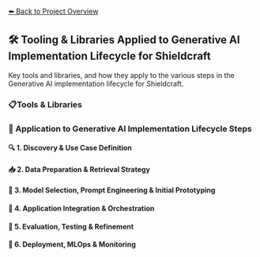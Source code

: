 <section>
<div>
  <a href="../../../README.md">⬅️ Back to Project Overview</a>
</div></section>

<section>
<h2>
  <span>🛠️</span> Tooling & Libraries Applied to Generative AI Implementation Lifecycle for Shieldcraft
</h2>
<div>
Key tools and libraries, and how they apply to the various steps in the Generative AI implementation lifecycle for Shieldcraft.
</div></section>

<section>
<h3>
  <span>📋</span>Tools & Libraries
</h3>
<ul>
</ul></section>

<section>
<h3>
  <span>🔗</span> Application to Generative AI Implementation Lifecycle Steps
</h3></section>

<section>
<h4>
  <span>🔍</span> 1. Discovery & Use Case Definition
</h4>
<ul>
</ul></section>

<section>
<h4>
  <span>📥</span> 2. Data Preparation & Retrieval Strategy
</h4>
<ul>
    <ul>
    </ul>
</ul></section>

<section>
<h4>
  <span>🧠</span> 3. Model Selection, Prompt Engineering & Initial Prototyping
</h4>
<ul>
    <ul>
        <ul>
        </ul>
    </ul>
</ul></section>

<section>
<h4>
  <span>🔗</span> 4. Application Integration & Orchestration
</h4>
<ul>
    <ul>
    </ul>
</ul>
</section>
<section>
<h4>
  <span>🧪</span> 5. Evaluation, Testing & Refinement
</h4>
<ul>
    <ul>
    </ul>
</ul></section>

<section>
<h4>
  <span>🚀</span> 6. Deployment, MLOps & Monitoring
</h4>
<ul>
    <ul>
    </ul>
</ul>
</section>
